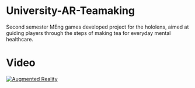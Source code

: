 # University-AR-Teamaking

Second semester MEng games developed project for the hololens, aimed at guiding players through the steps of making tea for everyday mental healthcare.


# Video
[![Augmented Reality](https://img.youtube.com/vi/bij-FWAYmGQ/0.jpg)](https://www.youtube.com/watch?v=bij-FWAYmGQ)
